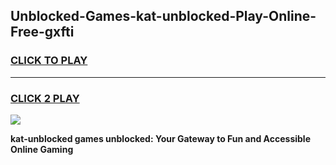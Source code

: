 
## Unblocked-Games-kat-unblocked-Play-Online-Free-gxfti
<h3>
<a href="https://premium76.site?title=kat-unblocked&ref=26A">CLICK TO PLAY</a></h3>
<hr>

<h3>
<a href="https://premium76.site?title=kat-unblocked&ref=26A">CLICK 2 PLAY</a>
  
</h3>

<a href="https://premium76.site?title=kat-unblocked&ref=26A"><img src="https://clearcache.store/games.png"></a>


**kat-unblocked games unblocked: Your Gateway to Fun and Accessible Online Gaming**
